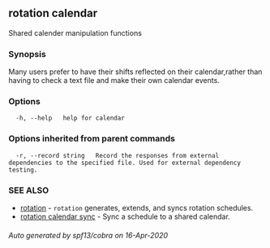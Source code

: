 ## rotation calendar

Shared calender manipulation functions

### Synopsis

Many users prefer to have their shifts reflected on their calendar,rather than having to check a text file and make their own calendar events.

### Options

```
  -h, --help   help for calendar
```

### Options inherited from parent commands

```
  -r, --record string   Record the responses from external dependencies to the specified file. Used for external dependency testing.
```

### SEE ALSO

* [rotation](rotation.md)	 - `rotation` generates, extends, and syncs rotation schedules.
* [rotation calendar sync](rotation_calendar_sync.md)	 - Sync a schedule to a shared calendar.

###### Auto generated by spf13/cobra on 16-Apr-2020
